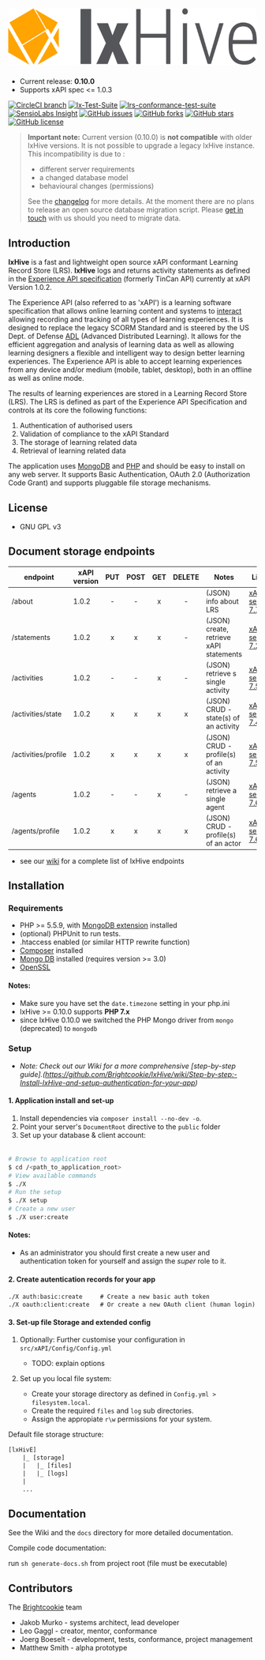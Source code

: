 
# ![lxHive](./public/assets/images/lxHive.logo.png)

* Current release: **0.10.0**
* Supports xAPI spec <= 1.0.3

[![CircleCI branch](https://img.shields.io/circleci/project/github/Brightcookie/lxHive/development.svg)](https://circleci.com/gh/Brightcookie/lxHive/tree/development)
[![lx-Test-Suite](https://img.shields.io/badge/lx--Test--Suite-66.63%25-yellow.svg)](https://github.com/Brightcookie/lx-Test-Suite)
[![lrs-conformance-test-suite](https://img.shields.io/badge/lrs--conformance--test--suite-74.20%25-yellowgreen.svg)](https://github.com/adlnet/lrs-conformance-test-suite)
[![SensioLabs Insight](https://img.shields.io/sensiolabs/i/9e0e6f28-b099-4c84-ad85-ccf4de70d6a6.svg)](https://insight.sensiolabs.com/projects/9e0e6f28-b099-4c84-ad85-ccf4de70d6a6)
[![GitHub issues](https://img.shields.io/github/issues/Brightcookie/lxHive.svg)](https://github.com/Brightcookie/lxHive/issues)
[![GitHub forks](https://img.shields.io/github/forks/Brightcookie/lxHive.svg)](https://github.com/Brightcookie/lxHive/network)
[![GitHub stars](https://img.shields.io/github/stars/Brightcookie/lxHive.svg)](https://github.com/Brightcookie/lxHive/stargazers)
[![GitHub license](https://img.shields.io/badge/license-AGPL-blue.svg)](https://raw.githubusercontent.com/Brightcookie/lxHive/master/LICENSE.md)

> **Important note:** Current version (0.10.0) is **not compatible** with older lxHive versions. It is not possible to upgrade a legacy lxHive instance.
> This incompatibility is due to :
>
> * different server requirements
> * a changed database model
> * behavioural changes (permissions)
>
> See the [changelog](changelog.md) for more details. At the moment there are no plans to release an open source database migration script. Please [get in touch](https://www.brightcookie.com/contact-us/) with us should you need to migrate data.

## <a name="introduction" />Introduction

**lxHive** is a fast and lightweight open source xAPI conformant Learning Record Store (LRS).
**lxHive** logs and returns activity statements as defined in the [Experience API specification](https://github.com/adlnet/xAPI-Spec) (formerly TinCan API) currently at xAPI Version 1.0.2.

The Experience API (also referred to as 'xAPI') is a learning software specification that allows online learning content and systems to [interact](https://tincanapi.com/overview/) allowing recording and tracking of all types of learning experiences. It is designed to replace the legacy SCORM Standard and is steered by the US Dept. of Defense [ADL](http://www.adlnet.gov/) (Advanced Distributed Learning). It allows for the efficient aggregation and analysis of learning data as well as allowing learning designers a flexible and intelligent way to design better learning experiences. The Experience API is able to accept learning experiences from any device and/or medium (mobile, tablet, desktop), both in an offline as well as online mode.

The results of learning experiences are stored in a Learning Record Store (LRS). The LRS is defined as part of the Experience API Specification and controls at its core the following functions:

1. Authentication of authorised users
2. Validation of compliance to the xAPI Standard
3. The storage of learning related data
4. Retrieval of learning related data

The application uses [MongoDB](https://www.mongodb.org/) and [PHP](http://php.net/) and should be easy to install on any web server. It supports Basic Authentication, OAuth 2.0 (Authorization Code Grant) and supports pluggable file storage mechanisms.

## <a name="license" />License

* GNU GPL v3

## <a name="xAPi-Endpoints" />Document storage endpoints

| endpoint              | xAPI version  | PUT   | POST  | GET   | DELETE | Notes                                        | Links
| ---                   | ---           |:-----:|:-----:|:-----:|:------:| ---                                          |---
|  /about               | 1.0.2         | -     | -     | x     | -      | (JSON) info about LRS                        | [xAPI, section 7.7](https://github.com/adlnet/xAPI-Spec/blob/1.0.2/xAPI.md#77-about-resource)
|  /statements          | 1.0.2         | x     | x     | x     | -      | (JSON) create, retrieve xAPI statements      | [xAPI, section 7.2](https://github.com/adlnet/xAPI-Spec/blob/1.0.2/xAPI.md#72-statement-api)
|  /activities          | 1.0.2         | -     | -     | x     | -      | (JSON) retrieve s single activity            | [xAPI, section 7.5](https://github.com/adlnet/xAPI-Spec/blob/1.0.2/xAPI.md#75-activity-profile-api)
|  /activities/state    | 1.0.2         | x     | x     | x     | x      | (JSON) CRUD - state(s) of an activity        | [xAPI, section 7.4](https://github.com/adlnet/xAPI-Spec/blob/1.0.2/xAPI.md#74-state-api)
|  /activities/profile  | 1.0.2         | x     | x     | x     | x      | (JSON) CRUD - profile(s) of an activity      | [xAPI, section 7.5](https://github.com/adlnet/xAPI-Spec/blob/1.0.2/xAPI.md#75-activity-profile-api)
|  /agents              | 1.0.2         | -     | -     | x     | -      | (JSON) retrieve a single agent               | [xAPI, section 7.6](https://github.com/adlnet/xAPI-Spec/blob/1.0.2/xAPI.md#76-agent-profile-api)
|  /agents/profile      | 1.0.2         | x     | x     | x     | x      | (JSON) CRUD - profile(s) of an actor         | [xAPI, section 7.6](https://github.com/adlnet/xAPI-Spec/blob/1.0.2/xAPI.md#76-agent-profile-api)

* see our [wiki](https://github.com/Brightcookie/lxHive/wiki/List-of-xAPI-and-lxHive-Endpoints) for a complete list of lxHive endpoints

## <a name="installation" />Installation

### Requirements

* PHP >= 5.5.9, with [MongoDB extension](http://php.net/manual/en/class.mongodb.php) installed
* (optional) PHPUnit to run tests.
* .htaccess enabled (or similar HTTP rewrite function)
* [Composer](https://getcomposer.org/) installed
* [Mongo DB](https://www.mongodb.org/) installed (requires version >= 3.0)
* [OpenSSL](https://www.openssl.org/)

#### Notes:

* Make sure you have set the `date.timezone` setting in your php.ini
* lxHive >= 0.10.0 supports **PHP 7.x**
* since lxHive 0.10.0 we switched the PHP Mongo driver from `mongo` (deprecated) to `mongodb`

### Setup

* *Note: Check out our Wiki for a more comprehensive [step-by-step guide].(https://github.com/Brightcookie/lxHive/wiki/Step-by-step:-Install-lxHive-and-setup-authentication-for-your-app)*

#### 1. Application install and set-up

1. Install dependencies via `composer install --no-dev -o`.
2. Point your server's `DocumentRoot` directive to the `public` folder
3. Set up your database & client account:

```bash

# Browse to application root
$ cd /<path_to_application_root>
# View available commands
$ ./X
# Run the setup
$ ./X setup
# Create a new user
$ ./X user:create

```

#### Notes:

* As an administrator you should first create a new user and authentication token for yourself and assign the *super* role to it.

#### 2. Create autentication records for your app

```
./X auth:basic:create     # Create a new basic auth token
./X oauth:client:create   # Or create a new OAuth client (human login)
```

#### 3. Set-up file Storage and extended config

1. Optionally: Further customise your configuration in `src/xAPI/Config/Config.yml`

    * TODO: explain options

2. Set up you local file system:

    * Create your storage directory as defined in `Config.yml > filesystem.local`.
    * Create the required `files` and `log` sub directories.
    * Assign the appropiate `r\w` permissions for your system.

Default file storage structure:

```
[lxHivE]
    |_ [storage]
    |   |_ [files]
    |   |_ [logs]
    |
    ...
```

## Documentation

See the Wiki and the `docs` directory for more detailed documentation.

Compile code documentation:

run `sh generate-docs.sh` from project root (file must be executable)

## Contributors

The [Brightcookie](https://www.brightcookie.com/) team

* Jakob Murko - systems architect, lead developer
* Leo Gaggl - creator, mentor, conformance
* Joerg Boeselt - development, tests, conformance, project management
* Matthew Smith - alpha prototype
